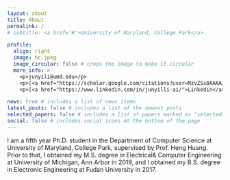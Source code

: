 ```yaml
---
layout: about
title: About
permalink: /
# subtitle: <a href='#'>University of Maryland, College Park</a>.

profile:
  align: right
  image: hc.jpeg
  image_circular: false # crops the image to make it circular
  more_info: >
    <p>junyili@umd.edu</p>
    <p>[<a href="https://scholar.google.com/citations?user=MzvZSs0AAAAJ&hl=en">Google Scholar</a>]</p>
    <p>[<a href="https://www.linkedin.com/in/junyilli-ai/">Linkedin</a>]</p>

news: true # includes a list of news items
latest_posts: false # includes a list of the newest posts
selected_papers: false # includes a list of papers marked as "selected={true}"
social: false # includes social icons at the bottom of the page
---
```


I am a fifth year Ph.D. student in the Department of Computer Science at University of Maryland, College Park, supervised by Prof. Heng Huang. Prior to that, I obtained my M.S. degree in Electrical& Computer Engineering at University of Michigan, Ann Arbor in 2019, and I obtained my B.S. degree in Electronic Engineering at Fudan University in 2017.

